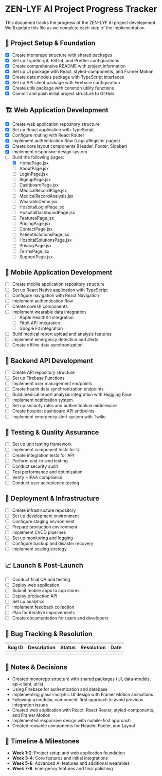 # ZEN-LYF AI Project Progress Tracker

This document tracks the progress of the ZEN-LYF AI project development. We'll update this file as we complete each step of the implementation.

## 🚀 Project Setup & Foundation

- [x] Create monorepo structure with shared packages
- [x] Set up TypeScript, ESLint, and Prettier configurations
- [x] Create comprehensive README with project information
- [x] Set up UI package with React, styled-components, and Framer Motion
- [x] Create data models package with TypeScript interfaces
- [x] Set up API client package with Firebase configuration
- [x] Create utils package with common utility functions
- [x] Commit and push initial project structure to GitHub

## 🏗️ Web Application Development

- [x] Create web application repository structure
- [x] Set up React application with TypeScript
- [x] Configure routing with React Router
- [x] Implement authentication flow (Login/Register pages)
- [x] Create core layout components (Header, Footer, Sidebar)
- [x] Implement responsive design system
- [ ] Build the following pages:
  - [x] HomePage.jsx
  - [ ] AboutPage.jsx
  - [ ] LoginPage.jsx
  - [ ] SignupPage.jsx
  - [ ] DashboardPage.jsx
  - [ ] MedicalRecordPage.jsx
  - [ ] MedicalRecordAnalysis.jsx
  - [ ] WearableDemo.jsx
  - [ ] HospitalLoginPage.jsx
  - [ ] HospitalDashboardPage.jsx
  - [ ] FeaturesPage.jsx
  - [ ] PricingPage.jsx
  - [ ] ContactPage.jsx
  - [ ] PatientSolutionsPage.jsx
  - [ ] HospitalSolutionsPage.jsx
  - [ ] PrivacyPage.jsx
  - [ ] TermsPage.jsx
  - [ ] SupportPage.jsx

## 📱 Mobile Application Development

- [ ] Create mobile application repository structure
- [ ] Set up React Native application with TypeScript
- [ ] Configure navigation with React Navigation
- [ ] Implement authentication flow
- [ ] Create core UI components
- [ ] Implement wearable data integration
  - [ ] Apple HealthKit integration
  - [ ] Fitbit API integration
  - [ ] Google Fit integration
- [ ] Build medical report upload and analysis features
- [ ] Implement emergency detection and alerts
- [ ] Create offline data synchronization

## 🔧 Backend API Development

- [ ] Create API repository structure
- [ ] Set up Firebase Functions
- [ ] Implement user management endpoints
- [ ] Create health data synchronization endpoints
- [ ] Build medical report analysis integration with Hugging Face
- [ ] Implement notification system
- [ ] Set up security rules and authentication middleware
- [ ] Create hospital dashboard API endpoints
- [ ] Implement emergency alert system with Twilio

## 🧪 Testing & Quality Assurance

- [ ] Set up unit testing framework
- [ ] Implement component tests for UI
- [ ] Create integration tests for API
- [ ] Perform end-to-end testing
- [ ] Conduct security audit
- [ ] Test performance and optimization
- [ ] Verify HIPAA compliance
- [ ] Conduct user acceptance testing

## 🚢 Deployment & Infrastructure

- [ ] Create infrastructure repository
- [ ] Set up development environment
- [ ] Configure staging environment
- [ ] Prepare production environment
- [ ] Implement CI/CD pipelines
- [ ] Set up monitoring and logging
- [ ] Configure backup and disaster recovery
- [ ] Implement scaling strategy

## 📈 Launch & Post-Launch

- [ ] Conduct final QA and testing
- [ ] Deploy web application
- [ ] Submit mobile apps to app stores
- [ ] Deploy production API
- [ ] Set up analytics
- [ ] Implement feedback collection
- [ ] Plan for iterative improvements
- [ ] Create documentation for users and developers

## 🐛 Bug Tracking & Resolution

| Bug ID | Description | Status | Resolution | Date |
|--------|-------------|--------|------------|------|
| | | | | |

## 📝 Notes & Decisions

- Created monorepo structure with shared packages (UI, data-models, api-client, utils)
- Using Firebase for authentication and database
- Implementing glass-morphic UI design with Framer Motion animations
- Following a modular, component-first approach to avoid previous integration issues
- Created web application with React, React Router, styled-components, and Framer Motion
- Implemented responsive design with mobile-first approach
- Created reusable components for Header, Footer, and Layout

## 📅 Timeline & Milestones

- **Week 1-2**: Project setup and web application foundation
- **Week 3-4**: Core features and initial integrations
- **Week 5-6**: Advanced AI features and additional wearables
- **Week 7-8**: Emergency features and final polishing 